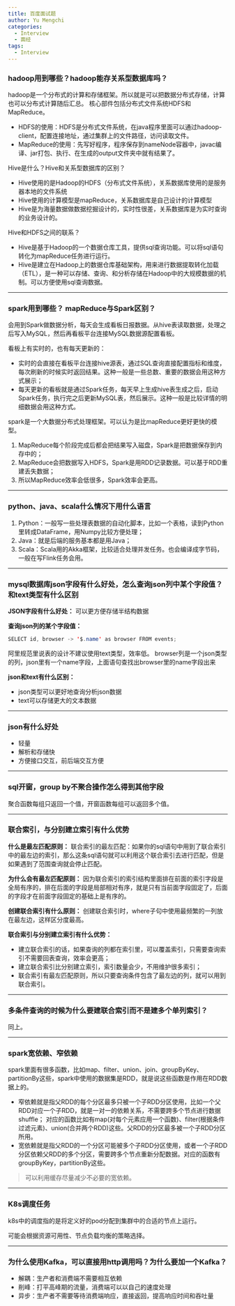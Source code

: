```yaml
---
title: 百度面试题
author: Yu Mengchi
categories:
  - Interview
  - 面经 
tags:
  - Interview
---
```


### hadoop用到哪些？hadoop能存关系型数据库吗？
hadoop是一个分布式的计算和存储框架。所以就是可以把数据分布式存储，计算也可以分布式计算随后汇总。
核心部件包括分布式文件系统HDFS和MapReduce。

- HDFS的使用：HDFS是分布式文件系统，在java程序里面可以通过hadoop-client，配置连接地址，通过集群上的文件路径，访问读取文件。
- MapReduce的使用：先写好程序，程序保存到nameNode容器中，javac编译、jar打包、执行、在生成的output文件夹中就有结果了。

Hive是什么？Hive和关系型数据库的区别？

- Hive使用的是Hadoop的HDFS（分布式文件系统），关系数据库使用的是服务器本地的文件系统
- Hive使用的计算模型是mapReduce，关系数据库是自己设计的计算模型
- Hive是为海量数据做数据挖掘设计的，实时性很差，关系数据库是为实时查询的业务设计的。

Hive和HDFS之间的联系？

- Hive是基于Hadoop的一个数据仓库工具，提供sql查询功能。可以将sql语句转化为mapReduce任务进行运行。
- Hive是建立在Hadoop上的数据仓库基础架构，用来进行数据提取转化加载（ETL），是一种可以存储、查询、和分析存储在Hadoop中的大规模数据的机制。可以方便使用sql查询数据。

---
### spark用到哪些？ mapReduce与Spark区别？

会用到Spark做数据分析，每天会生成看板日报数据。从hive表读取数据，处理之后写入MySQL，然后再看板平台连接MySQL数据源配置看板。

看板上有实时的，也有每天更新的：
- 实时的会直接在看板平台连接hive源表，通过SQL查询直接配置指标和维度，每次刷新的时候实时返回结果。这种一般是一些总数、重要的数据会用这种方式展示；
- 每天更新的看板就是通过Spark任务，每天早上生成hive表生成之后，启动Spark任务，执行完之后更新MySQL表，然后展示。这种一般是比较详情的明细数据会用这种方式。

spark是一个大数据分布式处理框架。可以认为是比mapReduce更好更快的模型。

1. MapReduce每个阶段完成后都会把结果写入磁盘，Spark是把数据保存到内存中的；
2. MapReduce会把数据写入HDFS，Spark是用RDD记录数据。可以基于RDD重建丢失数据；
3. 所以MapReduce效率会低很多，Spark效率会更高。

---
### python、java、scala什么情况下用什么语言
1. Python：一般写一些处理表数据的自动化脚本，比如一个表格，读到Python里转成DataFrame，用Numpy比较方便处理；
2. Java：就是后端的服务基本都是用Java；
3. Scala：Scala用的Akka框架，比较适合处理并发任务。也会编译成字节码，一般在写Flink任务会用。

---
### mysql数据库json字段有什么好处，怎么查询json列中某个字段值？和text类型有什么区别

**JSON字段有什么好处：**
可以更方便存储半结构数据

**查询json列的某个字段值：**
```java
SELECT id, browser -> '$.name' as browser FROM events;
```
阿里规范里说表的设计不建议使用text类型，效率低。
browser列是一个json类型的列，json里有一个name字段，上面语句查找出browser里的name字段出来

**json和text有什么区别：**
- json类型可以更好地查询分析json数据
- text可以存储更大的文本数据

---
### json有什么好处
- 轻量
- 解析和存储快
- 方便接口交互，前后端交互方便

---
### sql开窗，group by不聚合操作怎么得到其他字段
聚合函数每组只返回一个值，开窗函数每组可以返回多个值。

---
### 联合索引，与分别建立索引有什么优势

**什么是最左匹配原则：**
联合索引的最左匹配：如果你的sql语句中用到了联合索引中的最左边的索引，那么这条sql语句就可以利用这个联合索引去进行匹配，但是如果遇到了范围查询就会停止匹配。

**为什么会有最左匹配原则：**
因为联合索引的索引结构里面排在前面的索引字段是全局有序的，排在后面的字段是局部相对有序，就是只有当前面字段固定了，后面的字段才在前面字段固定的基础上是有序的。

**创建联合索引有什么原则：**
创建联合索引时，where子句中使用最频繁的一列放在最左边，这样区分度最高。

**联合索引与分别建立索引有什么优势：**
- 建立联合索引的话，如果查询的列都在索引里，可以覆盖索引，只需要查询索引不需要回表查询，效率会更高；
- 建立联合索引比分别建立索引，索引数量会少，不用维护很多索引；
- 联合索引有最左匹配原则，所以只要查询条件包含了最左边的列，就可以用到联合索引。

---
### 多条件查询的时候为什么要建联合索引而不是建多个单列索引？
同上。

---
### spark宽依赖、窄依赖
spark里面有很多函数，比如map、filter、union、join、groupByKey、partitionBy这些，spark中使用的数据集是RDD，就是说这些函数是作用在RDD数据上的。

- 窄依赖就是指父RDD的每个分区最多只被一个子RDD分区使用，比如一个父RDD对应一个子RDD，就是一对一的依赖关系，不需要跨多个节点进行数据shuffle；
对应的函数比如有map(对每个元素应用一个函数)、filter(根据条件过滤元素)、union(合并两个RDD)这些。父RDD的分区最多被一个子RDD分区所用。
- 宽依赖就是指父RDD的一个分区可能被多个子RDD分区使用，或者一个子RDD分区依赖父RDD的多个分区，需要跨多个节点重新分配数据。对应的函数有groupByKey，partitionBy这些。

> 可以利用缓存尽量减少不必要的宽依赖。

---
### K8s调度任务

k8s中的调度指的是将定义好的pod分配到集群中的合适的节点上运行。

可能会根据资源可用性、节点负载均衡的策略选择。

---
### 为什么使用Kafka，可以直接用http调用吗？为什么要加一个Kafka？
- 解耦：生产者和消费端不需要相互依赖
- 削峰：打平高峰期的流量，消费端可以以自己的速度处理
- 异步：生产者不需要等待消费端响应，直接返回，提高响应时间和吞吐量

